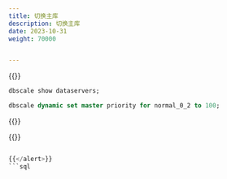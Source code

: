 ```yaml
---
title: 切换主库
description: 切换主库
date: 2023-10-31
weight: 70000


---
```


{{<caution>}}
<!---->
```sql
dbscale show dataservers;

dbscale dynamic set master priority for normal_0_2 to 100;
```
{{</caution>}}




{{<alert title="router配置持久化" color="secondary">}}
```sql

{{</alert>}}
```sql

```





















